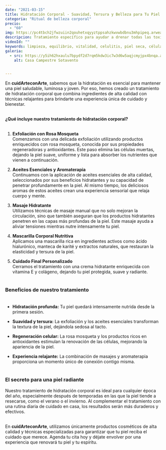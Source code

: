 ```yaml
---
date: "2021-03-15"
title: Hidratación Corporal - Suavidad, Tersura y Belleza para Tu Piel
categoria: "Ritual de belleza corporal"
precio: 
  - "60"
img: https://pc4tbch2jfwzuiin2qouhetxqyyztppsahzkwvwbdbnu3mhpipeq.arweave.net/eLkwiPpJbZohDdQdQ5J3hjGZvfIB8qtWwRhbTbDvQ8k
descripcion: Tratamiento específico para ayudar a drenar todas las toxinas que se van acumulando en nuestro cuerpo a causa de malos hábitos alimenticios, del consumo de medicamentos, del tabaco etc.
videoId: ""
keywords: limpieza, equilibrio, vitalidad, celulitis, piel seca, células muertas, suavidad, hidratación, luminosidad, ritula de belleza, verano
galeria:
  - src: https://y5ih62hxaulu7bpydf2d7rqm5kdw3ic7w3d6w5aqjcmyjpx4bnqa.arweave.net/x1B_aPcFF0-F-Bl0P8YM6odtoF-2x-t0EEiZhL78C2A
    alt: Casa Campestre Sotavento

  
---
```


En **cuidArteconArte**, sabemos que la hidratación es esencial para mantener una piel saludable, luminosa y joven. Por eso, hemos creado un tratamiento de hidratación corporal que combina ingredientes de alta calidad con técnicas relajantes para brindarte una experiencia única de cuidado y bienestar. <br><br>

**¿Qué incluye nuestro tratamiento de hidratación corporal?** <br><br>

1. **Exfoliación con Rosa Mosqueta** <br>
Comenzamos con una delicada exfoliación utilizando productos enriquecidos con rosa mosqueta, conocida por sus propiedades regeneradoras y antioxidantes. Este paso elimina las células muertas, dejando la piel suave, uniforme y lista para absorber los nutrientes que vienen a continuación.

2. **Aceites Esenciales y Aromaterapia** <br>
Continuamos con la aplicación de aceites esenciales de alta calidad, seleccionados por sus beneficios hidratantes y su capacidad de penetrar profundamente en la piel. Al mismo tiempo, los deliciosos aromas de estos aceites crean una experiencia sensorial que relaja cuerpo y mente.

3. **Masaje Hidratante** <br>
Utilizamos técnicas de masaje manual que no solo mejoran la circulación, sino que también aseguran que los productos hidratantes penetren en las capas más profundas de la piel. Este masaje ayuda a aliviar tensiones mientras nutre intensamente tu piel.

4. **Mascarilla Corporal Nutritiva** <br>
Aplicamos una mascarilla rica en ingredientes activos como ácido hialurónico, manteca de karité y extractos naturales, que restauran la elasticidad y tersura de la piel.

5. **Cuidado Final Personalizado** <br>
Cerramos el tratamiento con una crema hidratante enriquecida con vitamina E y colágeno, dejando tu piel protegida, suave y radiante. <br><br>

### Beneficios de nuestro tratamiento <br><br>

- **Hidratación profunda:** Tu piel quedará intensamente nutrida desde la primera sesión.

- **Suavidad y tersura:** La exfoliación y los aceites esenciales transforman la textura de la piel, dejándola sedosa al tacto.

- **Regeneración celular:** La rosa mosqueta y los productos ricos en antioxidantes estimulan la renovación de las células, mejorando la apariencia de la piel.

- **Experiencia relajante:** La combinación de masajes y aromaterapia proporciona un momento único de conexión contigo misma.<br><br>

### El secreto para una piel radiante <br>
Nuestro tratamiento de hidratación corporal es ideal para cualquier época del año, especialmente después de temporadas en las que la piel tiende a resecarse, como el verano o el invierno. Al complementar el tratamiento con una rutina diaria de cuidado en casa, los resultados serán más duraderos y efectivos. <br><br>

En **cuidArteconArte**, utilizamos únicamente productos cosméticos de alta calidad y técnicas especializadas para garantizar que tu piel reciba el cuidado que merece. Agenda tu cita hoy y déjate envolver por una experiencia que renovará tu piel y tu espíritu. <br><br>

